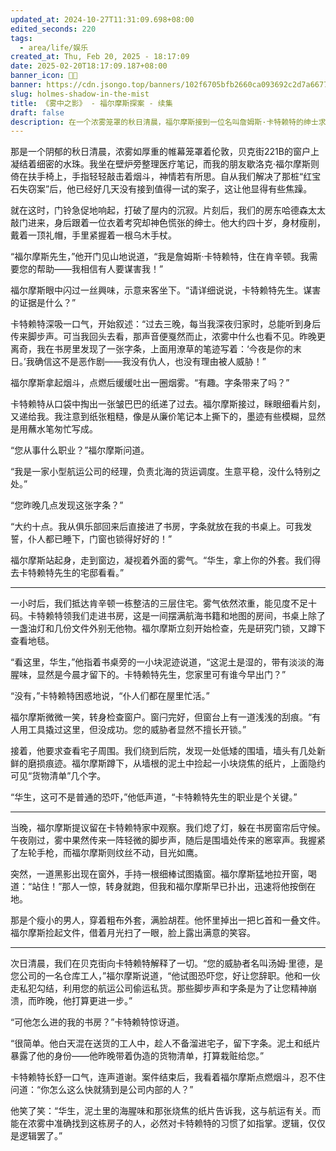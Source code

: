 ```yaml
---
updated_at: 2024-10-27T11:31:09.698+08:00
edited_seconds: 220
tags:
  - area/life/娱乐
created_at: Thu, Feb 20, 2025 - 18:17:09
date: 2025-02-20T18:17:09.187+08:00
banner_icon: 🧘🏻
banner: https://cdn.jsongo.top/banners/102f6705bfb2660ca093692c2d7a6677.jpg
slug: holmes-shadow-in-the-mist
title: 《雾中之影》 - 福尔摩斯探案 - 续集
draft: false
description: 在一个浓雾笼罩的秋日清晨，福尔摩斯接到一位名叫詹姆斯·卡特赖特的绅士求助，声称有人要谋害他。随着调查的深入，福尔摩斯发现这起案件与卡特赖特的航运公司有关，背后隐藏着一场精心策划的阴谋。
---
```

那是一个阴郁的秋日清晨，浓雾如厚重的帷幕笼罩着伦敦，贝克街221B的窗户上凝结着细密的水珠。我坐在壁炉旁整理医疗笔记，而我的朋友歇洛克·福尔摩斯则倚在扶手椅上，手指轻轻敲击着烟斗，神情若有所思。自从我们解决了那桩“红宝石失窃案”后，他已经好几天没有接到值得一试的案子，这让他显得有些焦躁。

就在这时，门铃急促地响起，打破了屋内的沉寂。片刻后，我们的房东哈德森太太敲门进来，身后跟着一位衣着考究却神色慌张的绅士。他大约四十岁，身材瘦削，戴着一顶礼帽，手里紧握着一根乌木手杖。

“福尔摩斯先生，”他开门见山地说道，“我是詹姆斯·卡特赖特，住在肯辛顿。我需要您的帮助——我相信有人要谋害我！”

福尔摩斯眼中闪过一丝興味，示意来客坐下。“请详细说说，卡特赖特先生。谋害的证据是什么？”

卡特赖特深吸一口气，开始叙述：“过去三晚，每当我深夜归家时，总能听到身后传来脚步声。可当我回头去看，那声音便戛然而止，浓雾中什么也看不见。昨晚更离奇，我在书房里发现了一张字条，上面用潦草的笔迹写着：‘今夜是你的末日。’我确信这不是恶作剧——我没有仇人，也没有理由被人威胁！”

福尔摩斯拿起烟斗，点燃后缓缓吐出一圈烟雾。“有趣。字条带来了吗？”

卡特赖特从口袋中掏出一张皱巴巴的纸递了过去。福尔摩斯接过，眯眼细看片刻，又递给我。我注意到纸张粗糙，像是从廉价笔记本上撕下的，墨迹有些模糊，显然是用蘸水笔匆忙写成。

“您从事什么职业？”福尔摩斯问道。

“我是一家小型航运公司的经理，负责北海的货运调度。生意平稳，没什么特别之处。”

“您昨晚几点发现这张字条？”

“大约十点。我从俱乐部回来后直接进了书房，字条就放在我的书桌上。可我发誓，仆人都已睡下，门窗也锁得好好的！”

福尔摩斯站起身，走到窗边，凝视着外面的雾气。“华生，拿上你的外套。我们得去卡特赖特先生的宅邸看看。”

---

一小时后，我们抵达肯辛顿一栋整洁的三层住宅。雾气依然浓重，能见度不足十码。卡特赖特领我们走进书房，这是一间摆满航海书籍和地图的房间，书桌上除了一盏油灯和几份文件外别无他物。福尔摩斯立刻开始检查，先是研究门锁，又蹲下查看地毯。

“看这里，华生，”他指着书桌旁的一小块泥迹说道，“这泥土是湿的，带有淡淡的海腥味，显然是今晨才留下的。卡特赖特先生，您家里可有谁今早出门？”

“没有，”卡特赖特困惑地说，“仆人们都在屋里忙活。”

福尔摩斯微微一笑，转身检查窗户。窗闩完好，但窗台上有一道浅浅的刮痕。“有人用工具撬过这里，但没成功。您的威胁者显然不擅长开锁。”

接着，他要求查看宅子周围。我们绕到后院，发现一处低矮的围墙，墙头有几处新鲜的磨损痕迹。福尔摩斯蹲下，从墙根的泥土中捡起一小块烧焦的纸片，上面隐约可见“货物清单”几个字。

“华生，这可不是普通的恐吓，”他低声道，“卡特赖特先生的职业是个关键。”

---

当晚，福尔摩斯提议留在卡特赖特家中观察。我们熄了灯，躲在书房窗帘后守候。午夜刚过，雾中果然传来一阵轻微的脚步声，随后是围墙处传来的窸窣声。我握紧了左轮手枪，而福尔摩斯则纹丝不动，目光如鹰。

突然，一道黑影出现在窗外，手持一根细棒试图撬窗。福尔摩斯猛地拉开窗，喝道：“站住！”那人一惊，转身就跑，但我和福尔摩斯早已扑出，迅速将他按倒在地。

那是个瘦小的男人，穿着粗布外套，满脸胡茬。他怀里掉出一把匕首和一叠文件。福尔摩斯捡起文件，借着月光扫了一眼，脸上露出满意的笑容。

---

次日清晨，我们在贝克街向卡特赖特解释了一切。“您的威胁者名叫汤姆·里德，是您公司的一名仓库工人，”福尔摩斯说道，“他试图恐吓您，好让您辞职。他和一伙走私犯勾结，利用您的航运公司偷运私货。那些脚步声和字条是为了让您精神崩溃，而昨晚，他打算更进一步。”

“可他怎么进的我的书房？”卡特赖特惊讶道。

“很简单。他白天混在送货的工人中，趁人不备溜进宅子，留下字条。泥土和纸片暴露了他的身份——他昨晚带着伪造的货物清单，打算栽赃给您。”

卡特赖特长舒一口气，连声道谢。案件结束后，我看着福尔摩斯点燃烟斗，忍不住问道：“你怎么这么快就猜到是公司内部的人？”

他笑了笑：“华生，泥土里的海腥味和那张烧焦的纸片告诉我，这与航运有关。而能在浓雾中准确找到这栋房子的人，必然对卡特赖特的习惯了如指掌。逻辑，仅仅是逻辑罢了。”